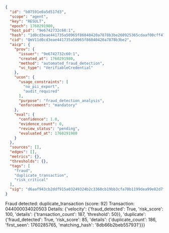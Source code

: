 ```json
{
  "id": "b07591e0a5d517d3",
  "scope": "agent",
  "key": "RESULT",
  "epoch": 1760291980,
  "host_pid": "9e6742732c60:1",
  "hash": "1d0cd3eae441735a50965f86040420a7878b3be260925365cdaaf00cff472784",
  "cid": "QmV11d0cd3eae441735a50965f86040420a7878b3be2",
  "aicp": {
    "prov": {
      "issuer": "9e6742732c60:1",
      "created_at": 1760291980,
      "method": "automated_fraud_detection",
      "vc_type": "VerifiableCredential"
    },
    "ucon": {
      "usage_constraints": [
        "no_pii_export",
        "audit_required"
      ],
      "purpose": "fraud_detection_analysis",
      "enforcement": "mandatory"
    },
    "eval": {
      "confidence": 1.0,
      "evidence_count": 0,
      "review_status": "pending",
      "evaluated_at": 1760291980
    }
  },
  "sources": [],
  "edges": [],
  "metrics": {},
  "thresholds": {},
  "tags": [
    "fraud",
    "duplicate_transaction",
    "risk_critical"
  ],
  "sig": "d6aaf943cb2ddf915a03249324b2c3360cb19bb3cfa70b1199dea99e82d7ff1c"
}
```

Fraud detected: duplicate_transaction (score: 92)
Transaction: 044000034020503
Details: {'velocity': {'fraud_detected': True, 'risk_score': 100, 'details': {'transaction_count': 187, 'threshold': 50}}, 'duplicate': {'fraud_detected': True, 'risk_score': 85, 'details': {'duplicate_count': 186, 'first_seen': 1760285765, 'matching_hash': '8db66b2beb557931'}}}